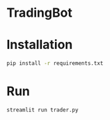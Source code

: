 # TradingBot


# Installation

```bash
pip install -r requirements.txt
```

# Run

```bash
streamlit run trader.py
```


